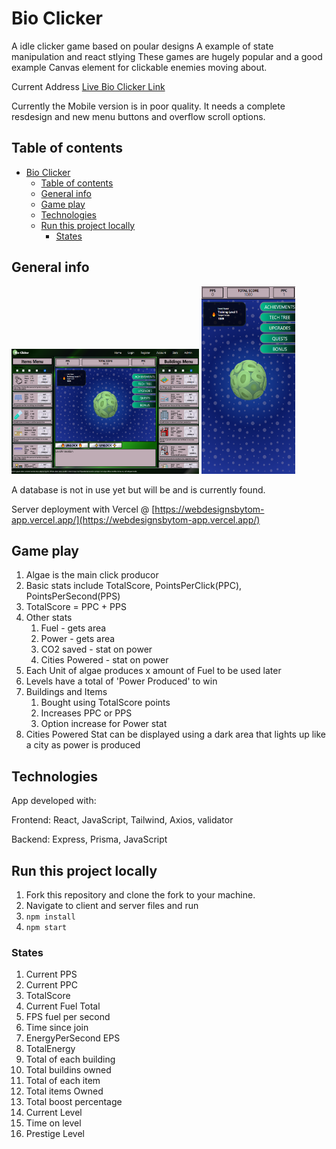 # Bio Clicker

A idle clicker game based on poular designs
A example of state manipulation and react stlying
These games are hugely popular and a good example
Canvas element for clickable enemies moving about.

Current Address [Live Bio Clicker Link](https://rococo-kleicha-53fa88.netlify.app/)

Currently the Mobile version is in poor quality. It needs a complete resdesign and new menu buttons and overflow scroll options.

## Table of contents

- [Bio Clicker](#bio-clicker)
  - [Table of contents](#table-of-contents)
  - [General info](#general-info)
  - [Game play](#game-play)
  - [Technologies](#technologies)
  - [Run this project locally](#run-this-project-locally)
    - [States](#states)


## General info

<img src='./assets/images/bioclickerMd.png' alt='login page' style='width: 300px; height: 200px;' />
<img src='./assets/images/bioclickerSm.png' alt='login page' style='width: 150px; height: 300px;' />

A database is not in use yet but will be and is currently found.

Server deployment with Vercel @ [https://webdesignsbytom-app.vercel.app/](https://webdesignsbytom-app.vercel.app/)

## Game play

1. Algae is the main click producor
2. Basic stats include TotalScore, PointsPerClick(PPC), PointsPerSecond(PPS)
3. TotalScore = PPC + PPS
4. Other stats
   1. Fuel - gets area
   2. Power - gets area
   3. CO2 saved - stat on power
   4. Cities Powered - stat on power
5. Each Unit of algae produces x amount of Fuel to be used later
6. Levels have a total of 'Power Produced' to win
7. Buildings and Items
   1. Bought using TotalScore points
   2. Increases PPC or PPS
   3. Option increase for Power stat
8. Cities Powered Stat can be displayed using a dark area that lights up like a city as power is produced

## Technologies

App developed with:

Frontend: React, JavaScript, Tailwind, Axios, validator

Backend: Express, Prisma, JavaScript

## Run this project locally

1. Fork this repository and clone the fork to your machine.
2. Navigate to client and server files and run
3. `npm install`
4. `npm start`

### States

1. Current PPS
2. Current PPC
3. TotalScore
4. Current Fuel Total
5. FPS fuel per second
6. Time since join
7. EnergyPerSecond EPS
8. TotalEnergy
9. Total of each building
10. Total buildins owned
11. Total of each item
12. Total items Owned
13. Total boost percentage
14. Current Level
15. Time on level
16. Prestige Level
